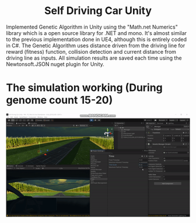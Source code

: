 <!DOCTYPE html>
<html>
<body>
<h1 align="center"> Self Driving Car Unity </h1> 

Implemented Genetic Algorithm in Unity using the "Math.net Numerics" library which is a open source library for .NET and mono.
It's almost similar to the previous implementation done in UE4, although this is entirely coded in C#.
The Genetic Algorithm uses distance driven from the driving line for reward (fitness) function, collision detection and current distance from driving line as inputs.
All simulation results are saved each time using the Newtonsoft.JSON nuget plugin for Unity.

# The simulation working (During genome count 15-20)
![Making-of Animation](https://github.com/ReanSchwarzer1/Self-Driving-Car-Unity/blob/master/Assets/nn1.gif "Making-of Animation")


 
